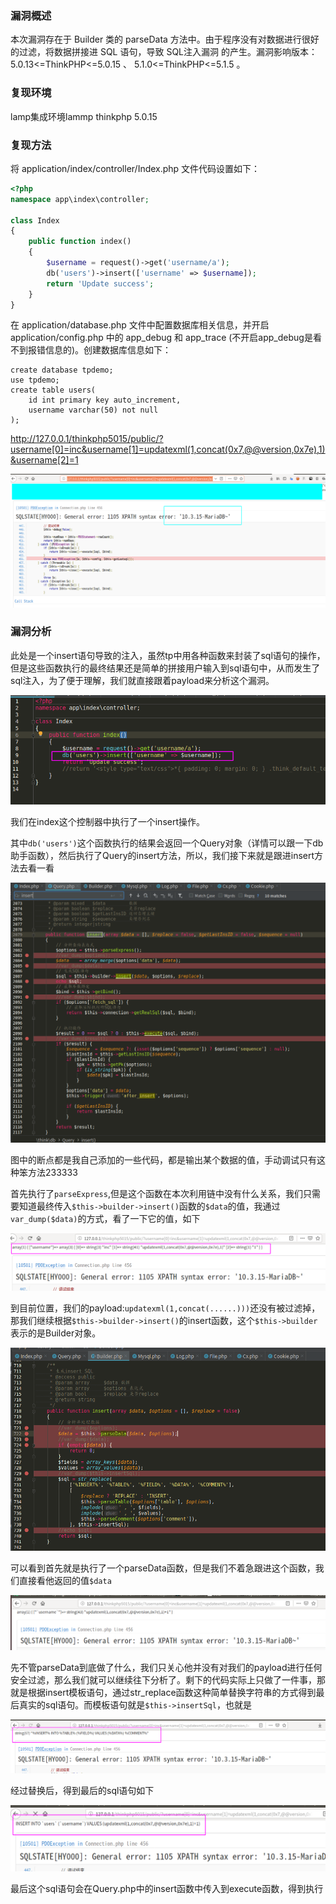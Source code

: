 ### 漏洞概述

本次漏洞存在于 Builder 类的 parseData 方法中。由于程序没有对数据进行很好的过滤，将数据拼接进 SQL 语句，导致 SQL注入漏洞 的产生。漏洞影响版本： 5.0.13<=ThinkPHP<=5.0.15 、 5.1.0<=ThinkPHP<=5.1.5 。

### 复现环境

lamp集成环境lammp
thinkphp 5.0.15

### 复现方法

将 application/index/controller/Index.php 文件代码设置如下：

```php
<?php
namespace app\index\controller;

class Index
{
    public function index()
    {
        $username = request()->get('username/a');
        db('users')->insert(['username' => $username]);
        return 'Update success';
    }
}
```

在 application/database.php 文件中配置数据库相关信息，并开启 application/config.php 中的 app_debug 和 app_trace (不开启app_debug是看不到报错信息的)。创建数据库信息如下：

```
create database tpdemo;
use tpdemo;
create table users(
	id int primary key auto_increment,
	username varchar(50) not null
);
```


http://127.0.0.1/thinkphp5015/public/?username[0]=inc&username[1]=updatexml(1,concat(0x7,@@version,0x7e),1)&username[2]=1

![](assets/poc.png)


###  漏洞分析

此处是一个insert语句导致的注入，虽然tp中用各种函数来封装了sql语句的操作，但是这些函数执行的最终结果还是简单的拼接用户输入到sql语句中，从而发生了sql注入，为了便于理解，我们就直接跟着payload来分析这个漏洞。

![](assets/index.png)

我们在index这个控制器中执行了一个insert操作。

其中`db('users')`这个函数执行的结果会返回一个Query对象（详情可以跟一下db助手函数），然后执行了Query的insert方法，所以，我们接下来就是跟进insert方法去看一看

![](assets/insert.png)

图中的断点都是我自己添加的一些代码，都是输出某个数据的值，手动调试只有这种笨方法233333

首先执行了`parseExpress`,但是这个函数在本次利用链中没有什么关系，我们只需要知道最终传入`$this->builder->insert()`函数的`$data`的值，我通过`var_dump($data)`的方式，看了一下它的值，如下

![](assets/data.png)

到目前位置，我们的payload:`updatexml(1,concat(......)))`还没有被过滤掉，那我们继续根据`$this->builder->insert()`的insert函数，这个`$this->builder`表示的是Builder对象。

![](assets/builder_insert.png)

可以看到首先就是执行了一个parseData函数，但是我们不着急跟进这个函数，我们直接看他返回的值`$data`

![](assets/data1.png)

先不管parseData到底做了什么，我们只关心他并没有对我们的payload进行任何安全过滤，那么我们就可以继续往下分析了。剩下的代码实际上只做了一件事，那就是根据insert模板语句，通过str_replace函数这种简单替换字符串的方式得到最后真实的sql语句。而模板语句就是`$this->insertSql`，也就是

![](assets/insertSql.png)

经过替换后，得到最后的sql语句如下

![](assets/sql.png)

最后这个sql语句会在Query.php中的insert函数中传入到execute函数，得到执行



